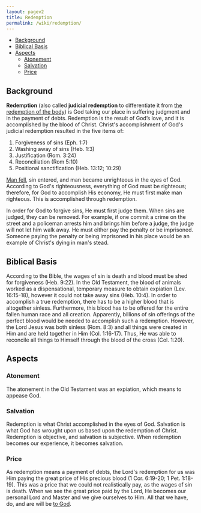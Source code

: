 ```yaml
---
layout: pagev2
title: Redemption
permalink: /wiki/redemption/
---
```

- [Background](#background)
- [Biblical Basis](#biblical-basis)
- [Aspects](#aspects)
  - [Atonement](#atonement)
  - [Salvation](#salvation)
  - [Price](#price)

## Background

**Redemption** (also called **judicial redemption** to differentiate it from [the redemption of the body](../glorification)) is God taking our place in suffering judgment and in the payment of debts. Redemption is the result of God’s love, and it is accomplished by the blood of Christ. Christ's accomplishment of God's judicial redemption resulted in the five items of: 

1. Forgiveness of sins (Eph. 1:7)
2. Washing away of sins (Heb. 1:3)
3. Justification (Rom. 3:24)
4. Reconciliation (Rom 5:10)
5. Positional sanctification (Heb. 13:12; 10:29)

[Man fell](../fall_of_man), sin entered, and man became unrighteous in the eyes of God. According to God's righteousness, everything of God must be righteous; therefore, for God to accomplish His economy, He must first make man righteous. This is accomplished through redemption.

In order for God to forgive sins, He must first judge them. When sins are judged, they can be removed. For example, if one commit a crime on the street and a policeman arrests him and brings him before a judge, the judge will not let him walk away. He must either pay the penalty or be imprisoned. Someone paying the penalty or being imprisoned in his place would be an example of Christ's dying in man's stead.

## Biblical Basis

According to the Bible, the wages of sin is death and blood must be shed for forgiveness (Heb. 9:22). In the Old Testament, the blood of animals worked as a dispensational, temporary measure to obtain expiation (Lev. 16:15-18), however it could not take away sins (Heb. 10:4). In order to accomplish a true redemption, there has to be a higher blood that is altogether sinless. Furthermore, this blood has to be offered for the entire fallen human race and all creation. Apparently, billions of sin offerings of the perfect blood would be needed to accomplish such a redemption. However, the Lord Jesus was both sinless (Rom. 8:3) and all things were created in Him and are held together in Him (Col. 1:16-17). Thus, He was able to reconcile all things to Himself through the blood of the cross (Col. 1:20).

## Aspects

### Atonement

The atonement in the Old Testament was an expiation, which means to appease God. 

### Salvation

Redemption is what Christ accomplished in the eyes of God. Salvation is what God has wrought upon us based upon the redemption of Christ. Redemption is objective, and salvation is subjective. When redemption becomes our experience, it becomes salvation. 

### Price

As redemption means a payment of debts, the Lord's redemption for us was Him paying the great price of His precious blood (1 Cor. 6:19-20; 1 Pet. 1:18-19). This was a price that we could not realistically pay, as the wages of sin is death. When we see the great price paid by the Lord, He becomes our personal Lord and Master and we give ourselves to Him. All that we have, do, and are will be [to God](../living_to_the_lord).